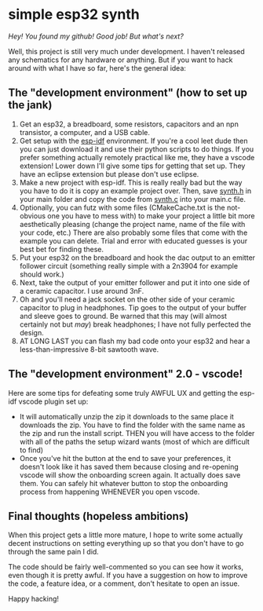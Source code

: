 # simple esp32 synth

*Hey! You found my github! Good job! But what's next?*

Well, this project is still very much under development. I haven't released any schematics for any hardware or anything. But if you want to hack around with what I have so far, here's the general idea:

## The "development environment" (how to set up the jank)
1. Get an esp32, a breadboard, some resistors, capacitors and an npn transistor, a computer, and a USB cable.
2. Get setup with the [esp-idf](https://docs.espressif.com/projects/esp-idf/en/latest/esp32/) environment. If you're a cool leet dude then you can just download it and use their python scripts to do things. If you prefer something actually remotely practical like me, they have a vscode extension! Lower down I'll give some tips for getting that set up. They have an eclipse extension but please don't use eclipse.
3. Make a new project with esp-idf. This is really really bad but the way you have to do it is copy an example project over. Then, save [synth.h](https://github.com/audiodog301/esp32-synth/blob/master/main/synth.h) in your main folder and copy the code from [synth.c](https://github.com/audiodog301/esp32-synth/blob/master/main/synth.c) into your main.c file.
4. Optionally, you can futz with some files (CMakeCache.txt is the not-obvious one you have to mess with) to make your project a little bit more aesthetically pleasing (change the project name, name of the file with your code, etc.) There are also probably some files that come with the example you can delete. Trial and error with educated guesses is your best bet for finding these.
5. Put your esp32 on the breadboard and hook the dac output to an emitter follower circuit (something really simple with a 2n3904 for example should work.)
6. Next, take the output of your emitter follower and put it into one side of a ceramic capacitor. I use around 3nF. 
7. Oh and you'll need a jack socket on the other side of your ceramic capacitor to plug in headphones. Tip goes to the output of your buffer and sleeve goes to ground. Be warned that this may (will almost certainly not but *may*) break headphones; I have not fully perfected the design.
8. AT LONG LAST you can flash my bad code onto your esp32 and hear a less-than-impressive 8-bit sawtooth wave.

## The "development environment" 2.0 - vscode!
Here are some tips for defeating some truly AWFUL UX and getting the esp-idf vscode plugin set up:

- It will automatically unzip the zip it downloads to the same place it downloads the zip. You have to find the folder with the same name as the zip and run the install script. THEN you will have access to the folder with all of the paths the setup wizard wants (most of which are difficult to find)
- Once you've hit the button at the end to save your preferences, it doesn't look like it has saved them because closing and re-opening vscode will show the onboarding screen again. It actually does save them. You can safely hit whatever button to stop the onboarding process from happening WHENEVER you open vscode.

## Final thoughts (hopeless ambitions)
When this project gets a little more mature, I hope to write some actually decent instructions on setting everything up so that you don't have to go through the same pain I did.

The code should be fairly well-commented so you can see how it works, even though it is pretty awful. If you have a suggestion on how to improve the code, a feature idea, or a comment, don't hesitate to open an issue.

Happy hacking!
